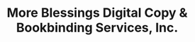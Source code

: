 ---
title: "More Blessings Digital Copy & Bookbinding Services, Inc."
url: /quezon-city/more-blessings-digital-copy-and-bookbinding-services-inc/
shop: copyshop
---